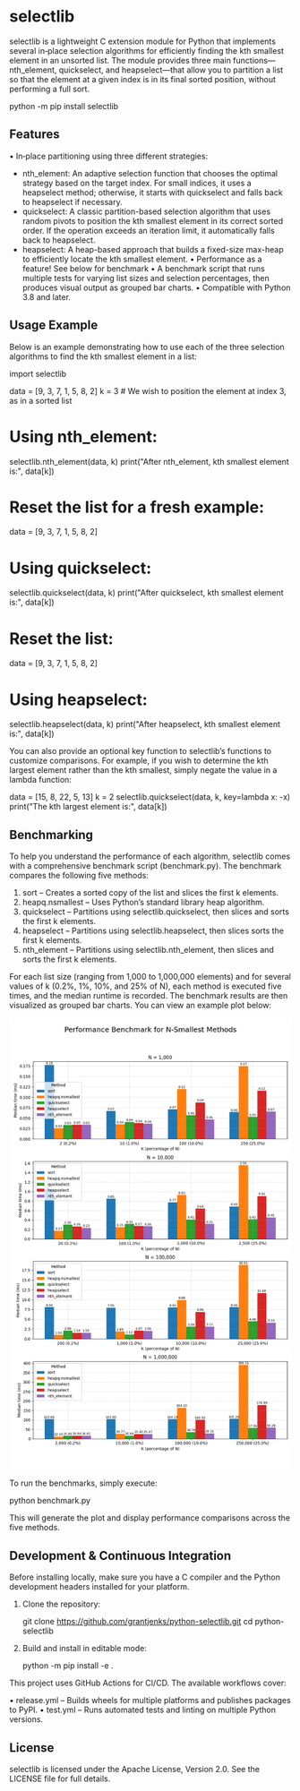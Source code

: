 selectlib
=========

selectlib is a lightweight C extension module for Python that implements several in‐place selection algorithms for efficiently finding the kth smallest element in an unsorted list. The module provides three main functions—nth_element, quickselect, and heapselect—that allow you to partition a list so that the element at a given index is in its final sorted position, without performing a full sort.

python -m pip install selectlib

Features
--------

• In‐place partitioning using three different strategies:
  - nth_element: An adaptive selection function that chooses the optimal strategy based on the target index. For small indices, it uses a heapselect method; otherwise, it starts with quickselect and falls back to heapselect if necessary.
  - quickselect: A classic partition-based selection algorithm that uses random pivots to position the kth smallest element in its correct sorted order. If the operation exceeds an iteration limit, it automatically falls back to heapselect.
  - heapselect: A heap-based approach that builds a fixed-size max-heap to efficiently locate the kth smallest element.
• Performance as a feature! See below for benchmark
• A benchmark script that runs multiple tests for varying list sizes and selection percentages, then produces visual output as grouped bar charts.
• Compatible with Python 3.8 and later.

Usage Example
-------------

Below is an example demonstrating how to use each of the three selection algorithms to find the kth smallest element in a list:

   import selectlib

   data = [9, 3, 7, 1, 5, 8, 2]
   k = 3  # We wish to position the element at index 3, as in a sorted list

   # Using nth_element:
   selectlib.nth_element(data, k)
   print("After nth_element, kth smallest element is:", data[k])

   # Reset the list for a fresh example:
   data = [9, 3, 7, 1, 5, 8, 2]

   # Using quickselect:
   selectlib.quickselect(data, k)
   print("After quickselect, kth smallest element is:", data[k])

   # Reset the list:
   data = [9, 3, 7, 1, 5, 8, 2]

   # Using heapselect:
   selectlib.heapselect(data, k)
   print("After heapselect, kth smallest element is:", data[k])

You can also provide an optional key function to selectlib’s functions to customize comparisons. For example, if you wish to determine the kth largest element rather than the kth smallest, simply negate the value in a lambda function:

   data = [15, 8, 22, 5, 13]
   k = 2
   selectlib.quickselect(data, k, key=lambda x: -x)
   print("The kth largest element is:", data[k])

Benchmarking
------------

To help you understand the performance of each algorithm, selectlib comes with a comprehensive benchmark script (benchmark.py). The benchmark compares the following five methods:

1. sort – Creates a sorted copy of the list and slices the first k elements.
2. heapq.nsmallest – Uses Python’s standard library heap algorithm.
3. quickselect – Partitions using selectlib.quickselect, then slices and sorts the first k elements.
4. heapselect – Partitions using selectlib.heapselect, then slices sorts the first k elements.
5. nth_element – Partitions using selectlib.nth_element, then slices and sorts the first k elements.

For each list size (ranging from 1,000 to 1,000,000 elements) and for several values of k (0.2%, 1%, 10%, and 25% of N), each method is executed five times, and the median runtime is recorded. The benchmark results are then visualized as grouped bar charts. You can view an example plot below:

![Benchmark Results](https://github.com/grantjenks/python-selectlib/blob/main/plot.png?raw=true)

To run the benchmarks, simply execute:

   python benchmark.py

This will generate the plot and display performance comparisons across the five methods.

Development & Continuous Integration
--------------------------------------

Before installing locally, make sure you have a C compiler and the Python development headers installed for your platform.

1. Clone the repository:

   git clone https://github.com/grantjenks/python-selectlib.git
   cd python-selectlib

2. Build and install in editable mode:

   python -m pip install -e .

This project uses GitHub Actions for CI/CD. The available workflows cover:

• release.yml – Builds wheels for multiple platforms and publishes packages to PyPI.
• test.yml – Runs automated tests and linting on multiple Python versions.

License
-------

selectlib is licensed under the Apache License, Version 2.0. See the LICENSE file for full details.
